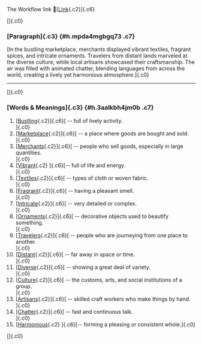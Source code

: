 The Workflow link
👏[[Link](https://www.google.com/url?q=http://www.google.com&sa=D&source=editors&ust=1760247783967380&usg=AOvVaw0HyU92iJLO61upHMMOupCB){.c2}]{.c6}

[]{.c0}

### [Paragraph]{.c3} {#h.mpda4mgbgq73 .c7}

[In the bustling marketplace, merchants displayed vibrant textiles,
fragrant spices, and intricate ornaments. Travelers from distant lands
marveled at the diverse culture, while local artisans showcased their
craftsmanship. The air was filled with animated chatter, blending
languages from across the world, creating a lively yet harmonious
atmosphere.]{.c0}

------------------------------------------------------------------------

[]{.c0}

### [Words & Meanings]{.c3} {#h.3aalkbh4jm0b .c7}

1.  [[Bustling](https://www.google.com/url?q=http://www.google.com&sa=D&source=editors&ust=1760247783968643&usg=AOvVaw3HZYbS0z74fJd5vxbC_cjj){.c2}]{.c6}[ --
    full of lively activity.\
    ]{.c0}
2.  [[Marketplace](https://www.google.com/url?q=http://www.google.com&sa=D&source=editors&ust=1760247783968868&usg=AOvVaw0u53g55sInq9B7ouC8NGD6){.c2}]{.c6}[ --
    a place where goods are bought and sold.\
    ]{.c0}
3.  [[Merchants](https://www.google.com/url?q=http://www.google.com&sa=D&source=editors&ust=1760247783969054&usg=AOvVaw3_kKtlbdG603wJ-FaFnPG6){.c2}]{.c6}[ --
    people who sell goods, especially in large quantities.\
    ]{.c0}
4.  [[Vibrant](https://www.google.com/url?q=http://www.google.com&sa=D&source=editors&ust=1760247783969280&usg=AOvVaw3y_1Db3bL1jRnuB_M4bFzm){.c2}
    ]{.c6}[-- full of life and energy.\
    ]{.c0}
5.  [[Textiles](https://www.google.com/url?q=http://www.google.com&sa=D&source=editors&ust=1760247783969440&usg=AOvVaw1ecjcXROnlK4Ux5QLtzTDe){.c2}]{.c6}[ --
    types of cloth or woven fabric.\
    ]{.c0}
6.  [[Fragrant](https://www.google.com/url?q=http://www.google.com&sa=D&source=editors&ust=1760247783969615&usg=AOvVaw0fA67SOj7XbA1nZUOWWI7x){.c2}]{.c6}[ --
    having a pleasant smell.\
    ]{.c0}
7.  [[Intricate](https://www.google.com/url?q=http://www.google.com&sa=D&source=editors&ust=1760247783969867&usg=AOvVaw1hJn1ktWUErYvHObeDFBam){.c2}]{.c6}[ --
    very detailed or complex.\
    ]{.c0}
8.  [[Ornaments](https://www.google.com/url?q=http://www.google.com&sa=D&source=editors&ust=1760247783970039&usg=AOvVaw1qbtqzqQ5VtC6SndlD0Hhv){.c2}]{.c6}[ --
    decorative objects used to beautify something.\
    ]{.c0}
9.  [[Travelers](https://www.google.com/url?q=http://www.google.com&sa=D&source=editors&ust=1760247783970230&usg=AOvVaw3E2XRJfryvNw7NolPDzzJH){.c2}]{.c6}[ --
    people who are journeying from one place to another.\
    ]{.c0}
10. [[Distant](https://www.google.com/url?q=http://www.google.com&sa=D&source=editors&ust=1760247783970423&usg=AOvVaw2xannBP_a-yn_5xAKyA3Dx){.c2}]{.c6}[ --
    far away in space or time.\
    ]{.c0}
11. [[Diverse](https://www.google.com/url?q=http://www.google.com&sa=D&source=editors&ust=1760247783970581&usg=AOvVaw2Rz8zvkIEkojYulSUJgk8E){.c2}]{.c6}[ --
    showing a great deal of variety.\
    ]{.c0}
12. [[Culture](https://www.google.com/url?q=http://www.google.com&sa=D&source=editors&ust=1760247783970750&usg=AOvVaw3ojSM0l-fnodQkQEVnBDsT){.c2}]{.c6}[ --
    the customs, arts, and social institutions of a group.\
    ]{.c0}
13. [[Artisans](https://www.google.com/url?q=http://www.google.com&sa=D&source=editors&ust=1760247783970947&usg=AOvVaw2kV2ww7F1tdgQ3BbAJ_00A){.c2}]{.c6}[ --
    skilled craft workers who make things by hand.\
    ]{.c0}
14. [[Chatter](https://www.google.com/url?q=http://www.google.com&sa=D&source=editors&ust=1760247783971133&usg=AOvVaw21mZ5EHqELc_Vlxk3Zo5sc){.c2}]{.c6}[ --
    fast and continuous talk.\
    ]{.c0}
15. [[Harmonious](https://www.google.com/url?q=http://www.google.com&sa=D&source=editors&ust=1760247783971297&usg=AOvVaw2rZBdKGWqPHS03Lgsxh13u){.c2}
    ]{.c6}[-- forming a pleasing or consistent whole.]{.c0}

[]{.c0}
